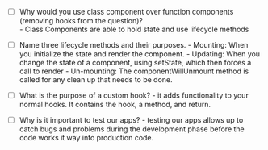 - [ ] Why would you use class component over function components (removing hooks from the question)?  
       - Class Components are able to hold state and use lifecycle methods

- [ ] Name three lifecycle methods and their purposes.
        - Mounting: When you initialize the state and render the component.
        - Updating: When you change the state of a component, using setState, which then forces a call      to render
        - Un-mounting: The componentWillUnmount method is called for any clean up that needs to be          done. 

- [ ] What is the purpose of a custom hook?
        - it adds functionality to your normal hooks. It contains the hook, a method, and return.

- [ ] Why is it important to test our apps?
        - testing our apps allows up to catch bugs and problems during the development phase before the code works it way into production code.